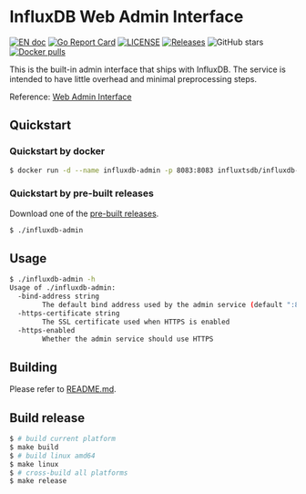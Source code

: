 # InfluxDB Web Admin Interface

[![EN doc](https://img.shields.io/badge/document-English-blue.svg)](https://github.com/influxtsdb/influxdb-admin/blob/master/README.md)
[![Go Report Card](https://goreportcard.com/badge/influxtsdb/influxdb-admin)](https://goreportcard.com/report/influxtsdb/influxdb-admin)
[![LICENSE](https://img.shields.io/github/license/influxtsdb/influxdb-admin.svg)](https://github.com/influxtsdb/influxdb-admin/blob/master/LICENSE)
[![Releases](https://img.shields.io/github/v/release/influxtsdb/influxdb-admin.svg)](https://github.com/influxtsdb/influxdb-admin/releases)
![GitHub stars](https://img.shields.io/github/stars/influxtsdb/influxdb-admin.svg?label=github%20stars&logo=github)
[![Docker pulls](https://img.shields.io/docker/pulls/influxtsdb/influxdb-admin.svg)](https://hub.docker.com/r/influxtsdb/influxdb-admin)

This is the built-in admin interface that ships with InfluxDB. The service is intended to have little overhead and minimal preprocessing steps.

Reference: [Web Admin Interface](https://archive.docs.influxdata.com/influxdb/v1.2/tools/web_admin/)

## Quickstart

### Quickstart by docker

```sh
$ docker run -d --name influxdb-admin -p 8083:8083 influxtsdb/influxdb-admin
```

### Quickstart by pre-built releases

Download one of the [pre-built releases](https://github.com/influxtsdb/influxdb-admin/releases).

```sh
$ ./influxdb-admin
```

## Usage

```sh
$ ./influxdb-admin -h
Usage of ./influxdb-admin:
  -bind-address string
    	The default bind address used by the admin service (default ":8083")
  -https-certificate string
    	The SSL certificate used when HTTPS is enabled
  -https-enabled
    	Whether the admin service should use HTTPS
```

## Building

Please refer to [README.md](admin/README.md).

## Build release

```sh
$ # build current platform
$ make build
$ # build linux amd64
$ make linux
$ # cross-build all platforms
$ make release
```
